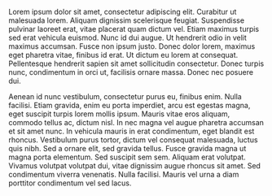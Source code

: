 Lorem ipsum dolor sit amet, consectetur adipiscing elit. Curabitur ut malesuada lorem. Aliquam dignissim scelerisque feugiat. Suspendisse pulvinar laoreet erat, vitae placerat quam dictum vel. Etiam maximus turpis sed erat vehicula euismod. Nunc id dui augue. Ut hendrerit odio in velit maximus accumsan. Fusce non ipsum justo. Donec dolor lorem, maximus eget pharetra vitae, finibus id erat. Ut dictum eu lorem at consequat. Pellentesque hendrerit sapien sit amet sollicitudin consectetur. Donec turpis nunc, condimentum in orci ut, facilisis ornare massa. Donec nec posuere dui.

Aenean id nunc vestibulum, consectetur purus eu, finibus enim. Nulla facilisi. Etiam gravida, enim eu porta imperdiet, arcu est egestas magna, eget suscipit turpis lorem mollis ipsum. Mauris vitae eros aliquam, commodo tellus ac, dictum nisl. In nec magna vel augue pharetra accumsan et sit amet nunc. In vehicula mauris in erat condimentum, eget blandit est rhoncus. Vestibulum purus tortor, dictum vel consequat malesuada, luctus quis nibh. Sed a ornare elit, sed gravida tellus. Fusce gravida magna ut magna porta elementum. Sed suscipit sem sem. Aliquam erat volutpat. Vivamus volutpat volutpat dui, vitae dignissim augue rhoncus sit amet. Sed condimentum viverra venenatis. Nulla facilisi. Mauris vel urna a diam porttitor condimentum vel sed lacus. 